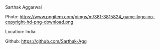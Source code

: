 Sarthak Aggarwal

Photo: https://www.pngitem.com/pimgs/m/381-3815824_game-logo-no-copyright-hd-png-download.png

Location: India

Github: https://github.com/Sarthak-Agg
